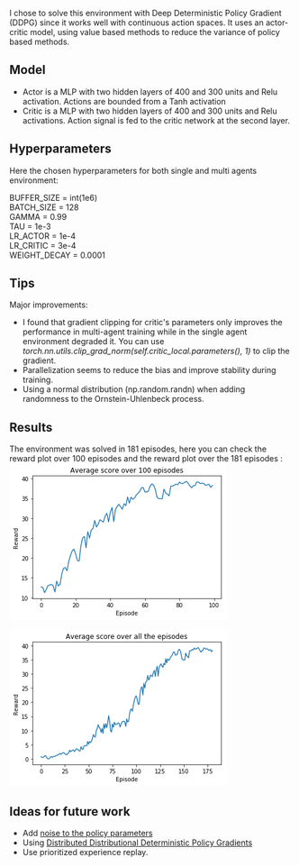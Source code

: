 I chose to solve this environment with Deep Deterministic Policy Gradient (DDPG) since it works well with continuous action spaces.
It uses an actor-critic model, using value based methods to reduce the variance of policy based methods.

## Model
- Actor is a MLP with two hidden layers of 400 and 300 units and Relu activation. Actions are bounded from a Tanh activation
- Critic is a MLP with two hidden layers of 400 and 300 units and Relu activations. Action signal is fed to the critic network
at the second layer.

## Hyperparameters
Here the chosen hyperparameters for both single and multi agents environment:

BUFFER_SIZE = int(1e6)  
BATCH_SIZE = 128        
GAMMA = 0.99            
TAU = 1e-3              
LR_ACTOR = 1e-4          
LR_CRITIC = 3e-4        
WEIGHT_DECAY = 0.0001   

## Tips
Major improvements:
- I found that gradient clipping for critic's parameters only improves the performance in multi-agent training while in the single agent 
environment degraded it.
You can use *torch.nn.utils.clip_grad_norm(self.critic_local.parameters(), 1)* to clip the gradient.
- Parallelization seems to reduce the bias and improve stability during training.
- Using a normal distribution (np.random.randn) when adding randomness to the Ornstein-Uhlenbeck process. 


## Results
The environment was solved in 181 episodes, 
here you can check the reward plot over 100 episodes and the reward plot over the 181 episodes :
![alt text](Images/average_reward_over100_reacher.png) 

![alt text](Images/average_reward_over_all_reacher.png) 


## Ideas for future work

- Add [noise to the policy parameters](https://blog.openai.com/better-exploration-with-parameter-noise/)
- Using [Distributed Distributional Deterministic Policy Gradients](https://arxiv.org/abs/1804.08617)
- Use prioritized experience replay. 

